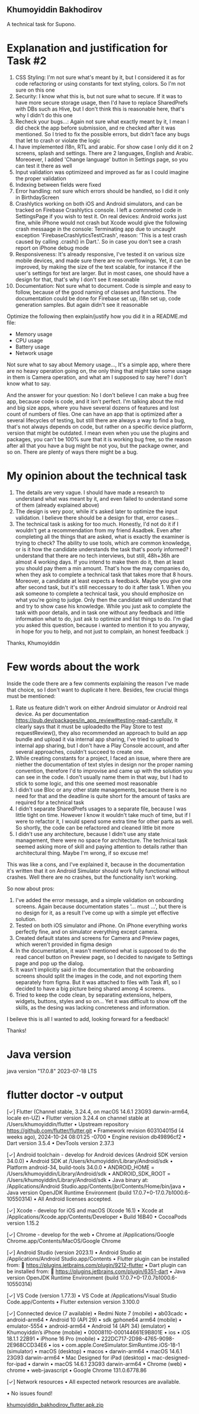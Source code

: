 ## Khumoyiddin Bakhodirov

A technical task for Supono.

# Explanation and justification for Task #2
1) CSS Styling: I'm not sure what's meant by it, but I considered it as for code refactoring or using constants for text styling, colors. So I'm not sure on this one
2) Security: I know what this is, but not sure what to secure. If it was to have more secure storage usage, then I'd have to replace SharedPrefs with DBs such as Hive, but I don't think this is reasonable here, that's why I didn't do this one
3) Recheck your bugs...: Again not sure what exactly meant by it, I mean I did check the app before submission, and re checked after it was mentioned. So I tried to fix the possible errors, but didn't face any bugs that let to crash or violate the logic
4) I have implemented i18n, RTL and arabic. For show case I only did it on 2 screens, splash and settings. There are 2 languages, English and Arabic. Moreoever, I added 'Change language' button in Settings page, so you can test it there as well
5) Input validation was optimizeed and improved as far as I could imagine the proper validation
6) Indexing between fields were fixed
7) Error handling: not sure which errors should be handled, so I did it only in BirthdayScreen
8) Crashlytics working on both iOS and Android simulators, and can be tracked on Firebase Crashlytics console. I left a commneted code in SettingsPage if you wish to test it. On real devices: Android works just fine, while iPhone would not crash but Xcode would give the following crash messaage in the console: Terminating app due to uncaught exception 'FirebaseCrashlyticsTestCrash', reason: 'This is a test crash caused by calling .crash() in Dart.'. So in case you don't see a crash report on iPhone debug mode
9) Responsiveness: It's already responsive, I've tested it on various size mobile devices, and made sure there are no overflowings. Yet, it can be improved, by making the size of the text scalable, for instance if the user's settings for text are larger. But in most cases, one should have a design for that, that's why I don't see it reasonable
10) Documentation: Not sure what to document. Code is simple and easy to follow, because of the good naming of classes and functions. The documentation could be done for Firebase set up, i18n set up, code generation samples. But again didn't see it reasonable

Optimize the following then explain/justify how you did it in a README.md file:

- Memory usage
- CPU usage
- Battery usage
- Network usage

Not sure what to say about Memory usage..., It's a simple app, where there are no heavy operation going on, the only thing that might take some usage in them is Camera operation, and what am I supposed to say here? I don't know what to say.

And the answer for your question: No I don't believe I can make a bug free app, because code is code, and it isn't perfect. I'm talking about the mid and big size apps, where you have several dozens of features and lost count of numbers of files. One can have an app that is optimized after a several lifecycles of testing, but still there are always a way to find a bug, that's not always depends on code, but rather on a specific device platform, version that might be outdated. I mean even when you use the plugins and packages, you can't be 100% sure that it is working bug free, so the reason after all that you have a bug might be not you, but the package owner, and so on. There are plenty of ways there might be a bug.

# My opinion about the technical task
1) The details are very vague. I should have made a research to understand what was meant by it, and even failed to understand some of them (already explained above)
2) The design is very poor, while it's asked later to optimize the input validation. I believe there should be a design for that, error cases...
3) The technical task is asking for too much. Honestly, I'd not do it if I wouldn't get a recommendation from my friend Asadbek. Even after completing all the things that are asked, what is exactly the examiner is trying to check? The ability to use tools, which are common knowledge, or is it how the candidate understands the task that's poorly informed? I understand that there are no tech interviews, but still, 48h+36h are almost 4 working days. If you intend to make them do it, then at least you should pay them a min amount. That's how the may companies do, when they ask to complete a technical task that takes more that 8 hours. Moreover, a candidate at least expects a feedback. Maybe you give one after second task, but it's still neccessary to do it after task 1.
When you ask someone to complete a technical task, you should emphosize on what you're going to judge. Only then the candidate will understand that and try to show case his knowledge. While you just ask to complete the task with poor details, and in task one without any feedback and little information what to do, just ask to optimize and list things to do.
I'm glad you asked this question, because i wanted to mention it to you anyway, in hope for you to help, and not just to complain, an honest feedback :)

Thanks,
Khumoyiddin











# Few words about the work

Inside the code there are a few comments explaining the reason I've made that choice, so I don't want to duplicate it here. Besides, few crucial things must be mentioned:
1) Rate us feature didn't work on either Android simulator or Android real device. As per documentation https://pub.dev/packages/in_app_review#testing-read-carefully, it clearly says that it must be uploadedto the Play Store to test requestReview(), they also recommended an approach to build an app bundle and upload it via internal app sharing, I've tried to upload to internal app sharing, but I don't have a Play Console account, and after several approaches, couldn't succeed to create one.
2) While creating constants for a project, I faced an issue, where there are niether the documentation of text styles in design nor the proper naming convention, therefore I'd to improvise and came up with the solution you can see in the code. I don't usually name them in that way, but I had to stick to some logic, and this one seemed most reasonable
3) I didn't use Bloc or any other state managements, because there is no need for that and the deadline is quite short for the amount of tasks are required for a technical task
4) I didn't separate SharedPrefs usages to a separate file, because I was little tight on time. However I know it wouldn't take much of time, but if I were to refactor it, I would spend some extra time for other parts as well. So shortly, the code can be refactored and cleaned little bit more
5) I didn't use any architecture, because I didn't use any state management, there were no space for architecture. The technical task seemed asking more of skill and paying attention to details rather than architectural thing. Maybe I'm wrong, if so excuse me! 

This was like a cons, and I've explained it, because in the documentation it's written that it on Android Simulator should work fully functional without crashes. Well there are no crashes, but the functionality isn't working.

So now about pros:
1) I've added the error message, and a simple validation on onboarding screens. Again because documentation states '... must ...', but there is no design for it, as a result I've come up with a simple yet effective solution.
2) Tested on both iOS simulator and iPhone. On iPhone everything works perfectly fine, and on simulator everything except camera.
3) Created default states and screens for Camera and Preview pages, which weren't provided in figma design
4) In the documentation, it wasn't mentioned what is supposed to do the read cancel button on Preview page, so I decided to navigate to Settings page and pop up the dialog.
5) It wasn't implicitly said in the documentation that the onboarding screens should split the images in the code, and not exporting them separately from figma. But it was attached to files with Task #1, so I decided to have a big picture being shared among 4 screens.
6) Tried to keep the code clean, by separating extensions, helpers, widgets, buttons, styles and so on... Yet it was difficult to show off the skills, as the desing was lacking concreteness and information.

I beileve this is all I wanted to add, looking forward for a feedback!

Thanks!

# Java version

java version "17.0.8" 2023-07-18 LTS

# flutter doctor -v output
[✓] Flutter (Channel stable, 3.24.4, on macOS 14.6.1 23G93 darwin-arm64, locale
en-UZ)
• Flutter version 3.24.4 on channel stable at /Users/khumoyiddin/flutter
• Upstream repository https://github.com/flutter/flutter.git
• Framework revision 603104015d (4 weeks ago), 2024-10-24 08:01:25 -0700
• Engine revision db49896cf2
• Dart version 3.5.4
• DevTools version 2.37.3

[✓] Android toolchain - develop for Android devices (Android SDK version 34.0.0)
• Android SDK at /Users/khumoyiddin/Library/Android/sdk
• Platform android-34, build-tools 34.0.0
• ANDROID_HOME = /Users/khumoyiddin/Library/Android/sdk
• ANDROID_SDK_ROOT = /Users/khumoyiddin/Library/Android/sdk
• Java binary at: /Applications/Android Studio.app/Contents/jbr/Contents/Home/bin/java
• Java version OpenJDK Runtime Environment (build 17.0.7+0-17.0.7b1000.6-10550314)
• All Android licenses accepted.

[✓] Xcode - develop for iOS and macOS (Xcode 16.1)
• Xcode at /Applications/Xcode.app/Contents/Developer
• Build 16B40
• CocoaPods version 1.15.2

[✓] Chrome - develop for the web
• Chrome at /Applications/Google Chrome.app/Contents/MacOS/Google Chrome

[✓] Android Studio (version 2023.1)
• Android Studio at /Applications/Android Studio.app/Contents
• Flutter plugin can be installed from:
🔨 https://plugins.jetbrains.com/plugin/9212-flutter
• Dart plugin can be installed from:
🔨 https://plugins.jetbrains.com/plugin/6351-dart
• Java version OpenJDK Runtime Environment (build 17.0.7+0-17.0.7b1000.6-10550314)

[✓] VS Code (version 1.77.3)
• VS Code at /Applications/Visual Studio Code.app/Contents
• Flutter extension version 3.100.0

[✓] Connected device (7 available)
• Redmi Note 7 (mobile)           • ab03cadc                             • android-arm64  • Android 10 (API 29)
• sdk gphone64 arm64 (mobile)     • emulator-5554                        • android-arm64  • Android 14 (API 34) (emulator)
• Khumoyiddin’s iPhone (mobile)   • 00008110-000144661E9B801E            • ios            • iOS 18.1.1 22B91
• iPhone 16 Pro (mobile)          • 222DC717-2D98-4765-9098-2E968CCD34E6 • ios            • com.apple.CoreSimulator.SimRuntime.iOS-18-1 (simulator)
• macOS (desktop)                 • macos                                • darwin-arm64   • macOS 14.6.1 23G93 darwin-arm64
• Mac Designed for iPad (desktop) • mac-designed-for-ipad                • darwin         • macOS 14.6.1 23G93 darwin-arm64
• Chrome (web)                    • chrome                               • web-javascript • Google Chrome 131.0.6778.86

[✓] Network resources
• All expected network resources are available.

• No issues found!

[khumoyiddin_bakhodirov_flutter.apk.zip](https://github.com/user-attachments/files/17891323/khumoyiddin_bakhodirov_flutter.apk.zip)

